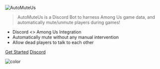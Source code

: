 ![AutoMuteUs](https://cdn.discordapp.com/attachments/757629444260233329/780553521879318538/DiscordAmongUs-Transparent.png)

>  AutoMuteUs is a Discord Bot to harness Among Us game data, and automatically mute/unmute players during games!

- Discord <> Among Us Integration
- Automatically mute without any manual intervention
- Allow dead players to talk to each other

[Get Started](#use)
[Discord](https://discord.gg/B84356MFSg)


<!-- background color -->
![color](#0b000e)
